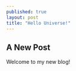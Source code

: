 ```yaml
---
published: true
layout: post
title: "Hello Universe!"
---
```




## A New Post

Welcome to my new blog!
